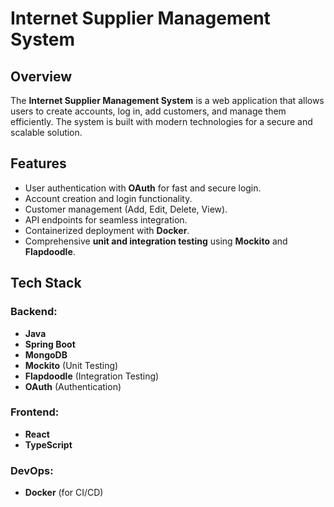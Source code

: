 # Internet Supplier Management System

## Overview
The **Internet Supplier Management System** is a web application that allows users to create accounts, log in, add customers, and manage them efficiently. The system is built with modern technologies for a secure and scalable solution.

## Features
- User authentication with **OAuth** for fast and secure login.
- Account creation and login functionality.
- Customer management (Add, Edit, Delete, View).
- API endpoints for seamless integration.
- Containerized deployment with **Docker**.
- Comprehensive **unit and integration testing** using **Mockito** and **Flapdoodle**.

## Tech Stack
### Backend:
- **Java**
- **Spring Boot**
- **MongoDB**
- **Mockito** (Unit Testing)
- **Flapdoodle** (Integration Testing)
- **OAuth** (Authentication)

### Frontend:
- **React**
- **TypeScript**

### DevOps:
- **Docker** (for CI/CD)
